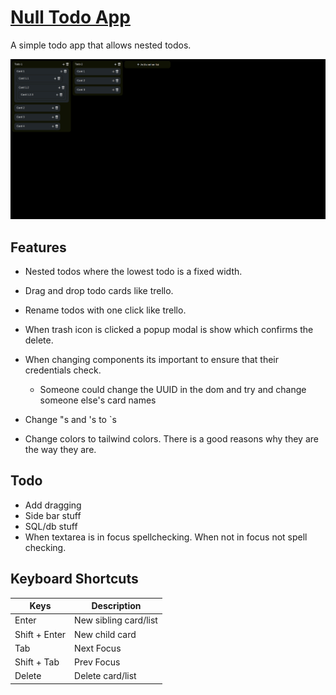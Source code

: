 # [Null Todo App](https://ryansheehy0.github.io/Null_Todo_App/)
A simple todo app that allows nested todos.

![screenshot](./screenshot.png)

## Features
- Nested todos where the lowest todo is a fixed width.
- Drag and drop todo cards like trello.
- Rename todos with one click like trello.
- When trash icon is clicked a popup modal is show which confirms the delete.

- When changing components its important to ensure that their credentials check.
  - Someone could change the UUID in the dom and try and change someone else's card names
- Change "s and 's to `s

- Change colors to tailwind colors. There is a good reasons why they are the way they are.

## Todo
- Add dragging
- Side bar stuff
- SQL/db stuff
- When textarea is in focus spellchecking. When not in focus not spell checking.

## Keyboard Shortcuts

| Keys          | Description           |
|---------------|-----------------------|
| Enter         | New sibling card/list |
| Shift + Enter | New child card        |
| Tab           | Next Focus            |
| Shift + Tab   | Prev Focus            |
| Delete        | Delete card/list      |